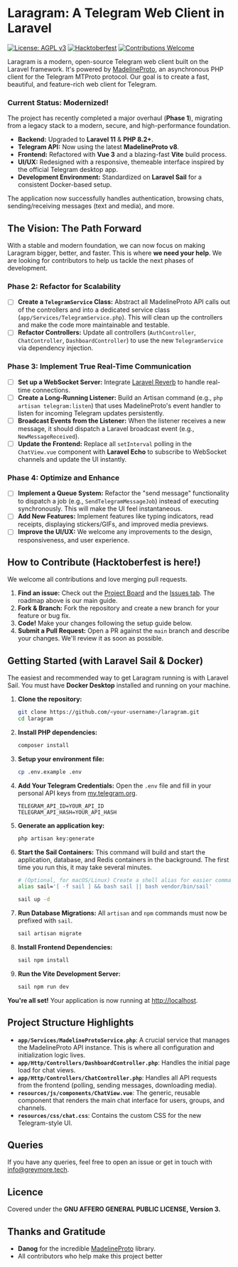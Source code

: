 # Laragram: A Telegram Web Client in Laravel

[![License: AGPL v3](https://img.shields.io/badge/License-AGPL%20v3-blue.svg)](https://www.gnu.org/licenses/agpl-3.0)
[![Hacktoberfest](https://img.shields.io/badge/Hacktoberfest-2025-purple.svg)](https://hacktoberfest.com/)
[![Contributions Welcome](https://img.shields.io/badge/Contributions-Welcome-brightgreen.svg?style=flat)](https://github.com/<your-username>/<your-repo>/issues)

Laragram is a modern, open-source Telegram web client built on the Laravel framework. It's powered by [MadelineProto](https://github.com/danog/MadelineProto), an asynchronous PHP client for the Telegram MTProto protocol. Our goal is to create a fast, beautiful, and feature-rich web client for Telegram.

 <!-- It's a great idea to add a screenshot of the new UI! -->

### Current Status: Modernized!

The project has recently completed a major overhaul (**Phase 1**), migrating from a legacy stack to a modern, secure, and high-performance foundation.

-   **Backend:** Upgraded to **Laravel 11** & **PHP 8.2+**.
-   **Telegram API:** Now using the latest **MadelineProto v8**.
-   **Frontend:** Refactored with **Vue 3** and a blazing-fast **Vite** build process.
-   **UI/UX:** Redesigned with a responsive, themeable interface inspired by the official Telegram desktop app.
-   **Development Environment:** Standardized on **Laravel Sail** for a consistent Docker-based setup.

The application now successfully handles authentication, browsing chats, sending/receiving messages (text and media), and more.

## The Vision: The Path Forward

With a stable and modern foundation, we can now focus on making Laragram bigger, better, and faster. This is where **we need your help**. We are looking for contributors to help us tackle the next phases of development.

### Phase 2: Refactor for Scalability
*   [ ] **Create a `TelegramService` Class:** Abstract all MadelineProto API calls out of the controllers and into a dedicated service class (`app/Services/TelegramService.php`). This will clean up the controllers and make the code more maintainable and testable.
*   [ ] **Refactor Controllers:** Update all controllers (`AuthController`, `ChatController`, `DashboardController`) to use the new `TelegramService` via dependency injection.

### Phase 3: Implement True Real-Time Communication
*   [ ] **Set up a WebSocket Server:** Integrate [Laravel Reverb](https://laravel.com/docs/11.x/reverb) to handle real-time connections.
*   [ ] **Create a Long-Running Listener:** Build an Artisan command (e.g., `php artisan telegram:listen`) that uses MadelineProto's event handler to listen for incoming Telegram updates persistently.
*   [ ] **Broadcast Events from the Listener:** When the listener receives a new message, it should dispatch a Laravel broadcast event (e.g., `NewMessageReceived`).
*   [ ] **Update the Frontend:** Replace all `setInterval` polling in the `ChatView.vue` component with **Laravel Echo** to subscribe to WebSocket channels and update the UI instantly.

### Phase 4: Optimize and Enhance
*   [ ] **Implement a Queue System:** Refactor the "send message" functionality to dispatch a job (e.g., `SendTelegramMessageJob`) instead of executing synchronously. This will make the UI feel instantaneous.
*   [ ] **Add New Features:** Implement features like typing indicators, read receipts, displaying stickers/GIFs, and improved media previews.
*   [ ] **Improve the UI/UX:** We welcome any improvements to the design, responsiveness, and user experience.

## How to Contribute (Hacktoberfest is here!)

We welcome all contributions and love merging pull requests.

1.  **Find an issue:** Check out the [Project Board](https://github.com/<your-username>/<your-repo>/projects) and the [Issues tab](https://github.com/<your-username>/<your-repo>/issues). The roadmap above is our main guide.
2.  **Fork & Branch:** Fork the repository and create a new branch for your feature or bug fix.
3.  **Code!** Make your changes following the setup guide below.
4.  **Submit a Pull Request:** Open a PR against the `main` branch and describe your changes. We'll review it as soon as possible.

## Getting Started (with Laravel Sail & Docker)

The easiest and recommended way to get Laragram running is with Laravel Sail. You must have **Docker Desktop** installed and running on your machine.

1.  **Clone the repository:**
    ```bash
    git clone https://github.com/<your-username>/laragram.git
    cd laragram
    ```
2.  **Install PHP dependencies:**
    ```bash
    composer install
    ```
3.  **Setup your environment file:**
    ```bash
    cp .env.example .env
    ```
4.  **Add Your Telegram Credentials:**
    Open the `.env` file and fill in your personal API keys from [my.telegram.org](https://my.telegram.org).
    ```dotenv
    TELEGRAM_API_ID=YOUR_API_ID
    TELEGRAM_API_HASH=YOUR_API_HASH
    ```
5.  **Generate an application key:**
    ```bash
    php artisan key:generate
    ```
6.  **Start the Sail Containers:**
    This command will build and start the application, database, and Redis containers in the background. The first time you run this, it may take several minutes.
    ```bash
    # (Optional, for macOS/Linux) Create a shell alias for easier commands
    alias sail='[ -f sail ] && bash sail || bash vendor/bin/sail'

    sail up -d
    ```
7.  **Run Database Migrations:**
    All `artisan` and `npm` commands must now be prefixed with `sail`.
    ```bash
    sail artisan migrate
    ```
8.  **Install Frontend Dependencies:**
    ```bash
    sail npm install
    ```
9.  **Run the Vite Development Server:**
    ```bash
    sail npm run dev
    ```

**You're all set!** Your application is now running at [http://localhost](http://localhost).

## Project Structure Highlights

-   **`app/Services/MadelineProtoService.php`**: A crucial service that manages the MadelineProto API instance. This is where all configuration and initialization logic lives.
-   **`app/Http/Controllers/DashboardController.php`**: Handles the initial page load for chat views.
-   **`app/Http/Controllers/ChatController.php`**: Handles all API requests from the frontend (polling, sending messages, downloading media).
-   **`resources/js/components/ChatView.vue`**: The generic, reusable component that renders the main chat interface for users, groups, and channels.
-   **`resources/css/chat.css`**: Contains the custom CSS for the new Telegram-style UI.

## Queries

If you have any queries, feel free to open an issue or get in touch with [info@greymore.tech](mailto:info@greymore.tech).

## Licence

Covered under the **GNU AFFERO GENERAL PUBLIC LICENSE, Version 3.**

## Thanks and Gratitude

-   **Danog** for the incredible [MadelineProto](https://github.com/danog/MadelineProto) library.
-   All contributors who help make this project better
